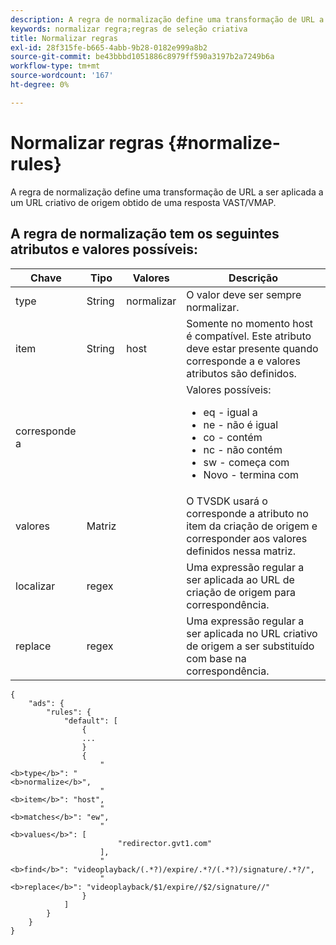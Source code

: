 ```yaml
---
description: A regra de normalização define uma transformação de URL a ser aplicada a um URL criativo de origem obtido de uma resposta VAST/VMAP.
keywords: normalizar regra;regras de seleção criativa
title: Normalizar regras
exl-id: 28f315fe-b665-4abb-9b28-0182e999a8b2
source-git-commit: be43bbbd1051886c8979ff590a3197b2a7249b6a
workflow-type: tm+mt
source-wordcount: '167'
ht-degree: 0%

---
```


# Normalizar regras {#normalize-rules}

A regra de normalização define uma transformação de URL a ser aplicada a um URL criativo de origem obtido de uma resposta VAST/VMAP.

## A regra de normalização tem os seguintes atributos e valores possíveis:

<table id="table_ljp_tgx_hz">  
 <thead> 
  <tr> 
   <th class="entry"> Chave</th> 
   <th class="entry"> Tipo</th> 
   <th class="entry"> Valores</th> 
   <th class="entry"> Descrição</th> 
  </tr> 
 </thead>
 <tbody> 
  <tr> 
   <td><span class="codeph"> type</span></td> 
   <td><span class="codeph"> String</span></td> 
   <td><span class="codeph"> normalizar</span></td> 
   <td>O valor deve ser sempre <span class="codeph"> normalizar</span>.</td> 
  </tr> 
  <tr> 
   <td><span class="codeph"> item</span></td> 
   <td><span class="codeph"> String</span></td> 
   <td><span class="codeph"> host</span></td> 
   <td>Somente no momento <span class="codeph"> host</span> é compatível. Este atributo deve estar presente quando <span class="codeph"> corresponde a</span> e <span class="codeph"> valores</span> atributos são definidos.</td> 
  </tr> 
  <tr> 
   <td><span class="codeph"> corresponde a</span></td> 
   <td></td> 
   <td></td> 
   <td>Valores possíveis:
    <ul id="ul_tnf_2hx_hz"> 
     <li><span class="codeph"> eq</span> - igual a</li> 
     <li><span class="codeph"> ne</span> - não é igual</li> 
     <li><span class="codeph"> co</span> - contém</li> 
     <li><span class="codeph"> nc</span> - não contém</li> 
     <li><span class="codeph"> sw</span> - começa com</li> 
     <li><span class="codeph"> Novo</span> - termina com</li> 
    </ul></td> 
  </tr> 
  <tr> 
   <td><span class="codeph"> valores</span></td> 
   <td><span class="codeph"> Matriz</span></td> 
   <td></td> 
   <td>O TVSDK usará o <span class="codeph"> corresponde a</span> atributo no <span class="codeph"> item</span> da criação de origem e corresponder aos valores definidos nessa matriz.</td> 
  </tr> 
  <tr> 
   <td><span class="codeph"> localizar</span></td> 
   <td><span class="codeph"> regex</span></td> 
   <td></td> 
   <td> Uma expressão regular a ser aplicada ao URL de criação de origem para correspondência.</td> 
  </tr> 
  <tr> 
   <td><span class="codeph"> replace</span></td> 
   <td><span class="codeph"> regex</span></td> 
   <td></td> 
   <td> Uma expressão regular a ser aplicada no URL criativo de origem a ser substituído com base na correspondência.</td> 
  </tr> 
 </tbody> 
</table>

```
{
    "ads": {
        "rules": {
            "default": [
                {
                ...
                }
                {
                    "
<b>type</b>": "
<b>normalize</b>",
                    "
<b>item</b>": "host",
                    "
<b>matches</b>": "ew",
                    "
<b>values</b>": [
                        "redirector.gvt1.com"
                    ],
                    "
<b>find</b>": "videoplayback/(.*?)/expire/.*?/(.*?)/signature/.*?/",
                    "
<b>replace</b>": "videoplayback/$1/expire//$2/signature//"
                }                
            ]
        }
    }
}
```
